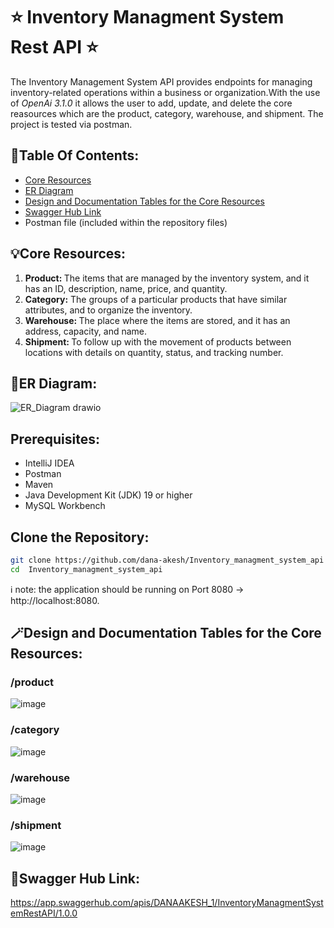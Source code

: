 # ⭐ Inventory Managment System Rest API ⭐
The Inventory Management System API provides endpoints for managing inventory-related operations within a business or organization.With the use of _OpenAi 3.1.0_ it allows the user to add, update, and delete the core reasources which are the product, category, warehouse, and shipment. The project is tested via postman.
## 🔖Table Of Contents:
- [Core Resources](#core-resources)
- [ER Diagram](#er-diagram)
- [Design and Documentation Tables for the Core Resources](#design-and-documentation-tables-for-the-core-resources)
- [Swagger Hub Link](#swagger-hub-link)
- Postman file (included within the repository files) 
## 💡Core Resources:
<ol>
  <li>
    <b>Product: </b> 
    The items that are managed by the inventory system, and it has an ID, description, name, price, and quantity.
  </li>
  <li>
    <b>Category:</b>
    The groups of a particular products that have similar attributes, and to organize the inventory.
  </li>
  <li>
    <b>Warehouse: </b>
    The place where the items are stored, and it has an address, capacity, and name.
  </li>
  <li>
    <b>Shipment: </b>
    To follow up with the movement of products between locations with details on quantity, status, and tracking number.
  </li>
</ol>

## 💠ER Diagram:
![ER_Diagram drawio](https://github.com/dana-akesh/Inventory_managment_system_api/assets/86303193/cfc080e9-bf7e-41d0-9d13-de69df9503b0)

## Prerequisites:
  - IntelliJ IDEA
  - Postman
  - Maven
  - Java Development Kit (JDK) 19 or higher
  - MySQL Workbench
    
## Clone the Repository:
```bash
git clone https://github.com/dana-akesh/Inventory_managment_system_api
cd  Inventory_managment_system_api
```
ℹ️ note: the application should be running on Port 8080 -> http://localhost:8080. 

## 🪄Design and Documentation Tables for the Core Resources:
### /product
![image](https://github.com/dana-akesh/Inventory_managment_system_api/assets/86303193/203cbd92-5581-4071-9326-e4dc44d511e7)

### /category
![image](https://github.com/dana-akesh/Inventory_managment_system_api/assets/86303193/14d8453f-cf0a-494e-98bb-219ae6bce006)

### /warehouse
![image](https://github.com/dana-akesh/Inventory_managment_system_api/assets/86303193/b827556c-6508-4232-a86a-886cdba733ba)

### /shipment
![image](https://github.com/dana-akesh/Inventory_managment_system_api/assets/86303193/6f3823f2-d01e-4223-bc27-5eaf2280db56)

## 🔗Swagger Hub Link:
https://app.swaggerhub.com/apis/DANAAKESH_1/InventoryManagmentSystemRestAPI/1.0.0
